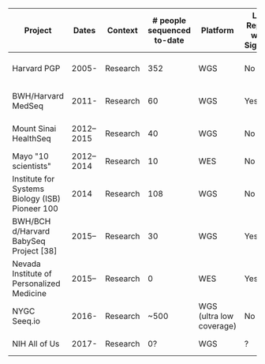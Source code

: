 | Project | Dates | Context | # people sequenced to-date | Platform | Lab Report with Signout | Results Returned | Report to Health Record | Raw Data to Participants | CLIA/CAP | Last updated |    
| --- | --- | --- | --- | --- | --- | --- | --- | --- | --- | --- |
| Harvard PGP | 2005- | Research | 352 | WGS | No | Y Filtered Variants w/ Lit Annot | No | Yes (Variants) | No | Nov 2017 |  
| BWH/Harvard MedSeq | 2011- | Research | 60 | WGS | Yes | Monogenic, Common, PGx | Yes | FASTQ | Yes | need review |
| Mount Sinai HealthSeq |	2012–2015	| Research	| 40	| WGS	| No	| Monogenic, Common, PGx |	No	| BAM, VCF	| No | paper |
| Mayo "10 scientists" |	2012–2014	| Research	| 10	| WES	| No	| Monogenic |	No| Yes |	No | paper |
| Institute for Systems Biology (ISB) Pioneer 100 | 2014 | Research | 108 | WGS | No | Monogenic, Common, PGx | No | BAM, VCF | No | paper |
| BWH/BCH d/Harvard BabySeq Project [38] | 2015– | Research | 30 | WGS | Yes | Monogenic, PGx | Yes | FASTQ | Yes | paper |
| Nevada Institute of Personalized Medicine | 2015– | Research | 0 | WES | Yes | Monogenic, PGx | No | BAM, VCF | No | paper |
| NYGC Seeq.io | 2016- | Research | ~500 | WGS (ultra low coverage) | No | ancestry, microbiome | No | BAM | No | feb 14, 2017 | 
| NIH All of Us | 2017- | Research | 0? | WGS | ? | ? | ? | ? | ? | november 26, 2017 |
